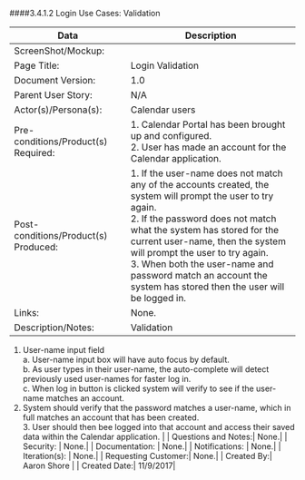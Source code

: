 ####3.4.1.2   Login Use Cases: Validation


| Data | Description |
| --- |--- |
| ScreenShot/Mockup: | |
| Page Title: | Login Validation |
| Document Version:| 1.0|
| Parent User Story:| N/A|
| Actor(s)/Persona(s): | Calendar users |
| Pre-conditions/Product(s) Required: | 1. Calendar Portal has been brought up and configured. <br>2. User has made an account for the Calendar application.|
| Post-conditions/Product(s) Produced: | 1. If the user-name does not match any of the accounts created, the system will prompt the user to try again. <br>2. If the password does not match what the system has stored for the current user-name, then the system will prompt the user to try again. <br> 3. When both the user-name and password match an account the system has stored then the user will be logged in.|
| Links: | None.|
| Description/Notes:| Validation <br>
 1. User-name input field <br>
    a. User-name input box will have auto focus by default. <br>
    b. As user types in their user-name, the auto-complete will detect previously used user-names for faster log in. <br>
    c. When log in button is clicked system will verify to see if the user-name matches an account. <br>
 2. System should verify that the password matches a user-name, which in full matches an account that has been created. <br> 3. User should then bee logged into that account and access their saved data within the Calendar application. |
| Questions and Notes:| None.|
| Security: | None.|
| Documentation: | None.|
| Notifications: | None.|
| Iteration(s): | None.|
| Requesting Customer:| None.|
| Created By:| Aaron Shore |
| Created Date:| 11/9/2017|
